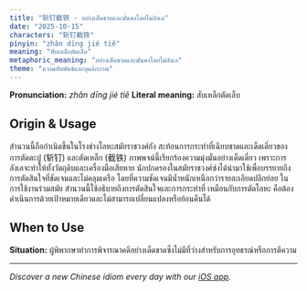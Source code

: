 ```yaml
---
title: "斩钉截铁 - อย่างเด็ดขาดและมั่นคงโดยไม่ลังเล"
date: "2025-10-15"
characters: "斩钉截铁"
pinyin: "zhǎn dīng jié tiě"
meaning: "สับเหล็กตัดเล็บ"
metaphoric_meaning: "อย่างเด็ดขาดและมั่นคงโดยไม่ลังเล"
theme: "ความสัมพันธ์และบุคลิกภาพ"
---
```


**Pronunciation:** *zhǎn dīng jié tiě*
**Literal meaning:** สับเหล็กตัดเล็บ

## Origin & Usage

สำนวนนี้ถือกำเนิดขึ้นในโรงช่างโลหะสมัยราชวงศ์ถัง สะท้อนการกระทำที่เฉียบขาดและเด็ดเดี่ยวของการตัดตะปู (斩钉) และตัดเหล็ก (截铁) ภาพพจน์นี้เรียกร้องความมุ่งมั่นอย่างเด็ดเดี่ยว เพราะการลังเลจะทำให้ทั้งวัตถุดิบและเครื่องมือเสียหาย นักปกครองในสมัยราชวงศ์ซ่งได้นำมาใช้เพื่อบรรยายถึงการตัดสินใจที่ชัดเจนและไม่คลุมเครือ โดยที่ความชัดเจนมีน้ำหนักเหนือกว่ารายละเอียดปลีกย่อย ในการใช้งานร่วมสมัย สำนวนนี้ใช้อธิบายถึงการตัดสินใจและการกระทำที่ เหมือนกับการตัดโลหะ คือต้องดำเนินการด้วยเป้าหมายเดียวและไม่สามารถเปลี่ยนแปลงหรือย้อนคืนได้

## When to Use

**Situation:** ผู้พิพากษาทำการพิจารณาคดีอย่างเด็ดขาดซึ่งไม่มีที่ว่างสำหรับการอุทธรณ์หรือการตีความ

---

*Discover a new Chinese idiom every day with our [iOS app](https://apps.apple.com/us/app/daily-chinese-idioms/id6740611324).*
